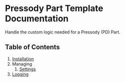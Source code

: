 # Pressody Part Template Documentation

Handle the custom logic needed for a Pressody (PD) Part.

## Table of Contents

1. [Installation](installation.md)
1. Managing
	1. [Settings](settings.md)
1. [Logging](logging.md)
